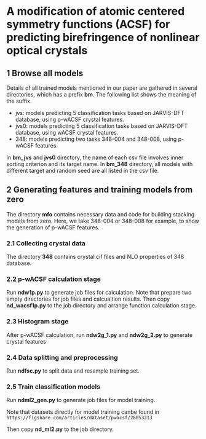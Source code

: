 # A modification of atomic centered symmetry functions (ACSF) for predicting birefringence of nonlinear optical crystals

## 1 Browse all models
Details of all trained models mentioned in our paper are gathered in several directories, which has a prefix **bm**. The following list shows the meaning of the suffix.
+ jvs: models predicting 5 classification tasks based on JARVIS-DFT database, using p-wACSF crystal features.
+ jvs0: models predicting 5 classification tasks based on JARVIS-DFT database, using wACSF crystal features.
+ 348: models predicting two tasks 348-004 and 348-008, using p-wACSF features.

In **bm_jvs** and **jvs0** directory, the name of each csv file involves inner sorting criterion and its target name. In **bm_348** directory, all models with different target and random seed are all listed in the csv file.

## 2 Generating features and training models from zero
The directory **mfo** contains necessary data and code for building stacking models from zero. Here, we take 348-004 or 348-008 for example, to show the generation of p-wACSF features.
### 2.1 Collecting crystal data 
The directory **348** contains crystal cif files and NLO properties of 348 database.
### 2.2 p-wACSF calculation stage
Run **ndw1p.py** to generate job files for calculation. Note that prepare two empty directories for job files and calcualtion results. 
Then copy **nd_wacsf1p.py** to the job directory and arrange function calculation stage.
### 2.3 Histogram stage 
After p-wACSF calculation, run **ndw2g_1.py** and **ndw2g_2.py** to generate crystal features 
### 2.4 Data splitting and preprocessing
Run **ndfsc.py** to split data and resample training set.
### 2.5 Train classification models
Run **ndml2_gen.py** to generate job files for model training.

Note that datasets directly for model training canbe found in `https://figshare.com/articles/dataset/pwacsf/28053213`

Then copy **nd_ml2.py** to the job directory.
